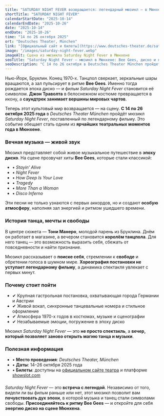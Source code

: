 ```yaml
---
title: "SATURDAY NIGHT FEVER возвращается: легендарный мюзикл — в Мюнхене"
shortTitle: "SATURDAY NIGHT FEVER"
calendarStartDate: "2025-10-14"
calendarEndDate: "2025-10-26"
date: "2025-10-14"
endDate: "2025-10-26"
time: "14 по 26 октября 2025"
ort: "Deutsches Theater, München"
link: "[Официальный сайт и билеты](https://www.deutsches-theater.de/saturday-night-fever/)"
image: "/images/saturday-night-fever.webp"
imageAlt: Сцена из мюзикла Saturday Night Fever в Мюнхене
seoTitle: "Saturday Night Fever — мюзикл в Мюнхене: Bee Gees, диско и живой звук"
seoDescription: "С 14 по 26 октября в Deutsches Theater München пройдет мюзикл Saturday Night Fever. Легендарные хиты Bee Gees и атмосфера 1970-х ждут зрителей."
---
```


Нью-Йорк, Бруклин. Конец 1970-х. Танцпол сверкает, зеркальные шары вращаются, а зал пульсирует в ритме **Bee Gees**. Именно тогда рождается эпоха диско — и фильм *Saturday Night Fever* становится её символом. **Джон Траволта** в белоснежном костюме превращается в икону, а **саундтрек занимает вершины мировых чартов**.

Теперь этот культовый мир возвращается — на сцену. **С 14 по 26 октября 2025 года** в *Deutsches Theater München* пройдёт мюзикл *Saturday Night Fever*, поставленный по легендарному фильму. Это событие обещает стать одним из **ярчайших театральных моментов года в Мюнхене**.

### Вечная музыка — живой звук

Мюзикл представляет собой живое музыкальное путешествие в **эпоху диско**. На сцене прозвучат хиты **Bee Gees**, которые стали классикой:

- • *Stayin’ Alive*  
- • *Night Fever*  
- • *How Deep Is Your Love*  
- • *Tragedy*  
- • *More Than a Woman*  
- • *Disco Inferno*

Эти песни не только узнаются с первых аккордов, но и создают **особую атмосферу**, наполняя зал энергией и ритмом ушедшего времени.

### История танца, мечты и свободы

В центре сюжета — **Тони Манеро**, молодой парень из Бруклина. Днём он работает в магазине, а вечером становится **королём танцпола**. Для него танец — это возможность выразить себя, сбежать от повседневности и найти признание.

Мюзикл рассказывает о **поиске себя**, стремлении к **свободе** и обретении голоса в шумном мире. **Хореография постановки не уступает легендарному фильму**, а динамика спектакля увлекает с первых минут.

### Почему стоит пойти

- ✔ Крупная гастрольная постановка, охватывающая города Германии и Австрии  
- ✔ Живой вокал, синхронные танцевальные номера и стильное оформление  
- ✔ Атмосфера 1970-х годов в костюмах, музыке и сценографии  
- ✔ Незабываемые эмоции, погружение в эпоху диско

Мюзикл *Saturday Night Fever* — это **не просто спектакль**, а **вечер, который позволяет заново открыть магию танца и музыки**.

### Полезная информация

- • **Место проведения**: *Deutsches Theater, München*  
- • **Даты**: 14–26 октября 2025 года  
- • **Билеты**: доступны на [официальном сайте театра](https://www.deutsches-theater.de/saturday-night-fever/) и платформе [showslot.com](https://www.showslot.com)

### 

*Saturday Night Fever* — это **встреча с легендой**. Независимо от того, видели ли вы фильм раньше или нет, этот мюзикл позволит вам **почувствовать дух эпохи**, в которой музыка и танец стали символами свободы. **Присоединяйтесь к ритму Bee Gees** — и откройте для себя **энергию диско на сцене Мюнхена**.
